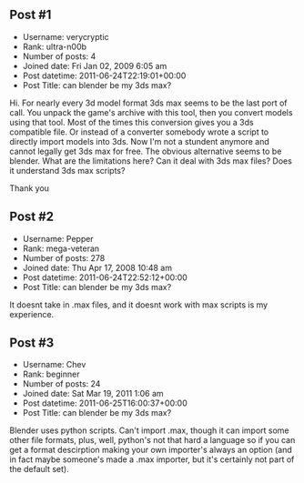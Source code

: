 ## Post #1
- Username: verycryptic
- Rank: ultra-n00b
- Number of posts: 4
- Joined date: Fri Jan 02, 2009 6:05 am
- Post datetime: 2011-06-24T22:19:01+00:00
- Post Title: can blender be my 3ds max?

Hi.
For nearly every 3d model format 3ds max seems to be the last port of call. You unpack the game's archive with this tool, then you 
convert models using that tool. Most of the times this conversion gives you a 3ds compatible file. Or instead of a converter somebody
wrote a script to directly import models into 3ds.
Now I'm not a stundent anymore and cannot legally get 3ds max for free. The obvious alternative seems to be blender. What are the 
limitations here? Can it deal with 3ds max files? Does it understand 3ds max scripts?

Thank you
## Post #2
- Username: Pepper
- Rank: mega-veteran
- Number of posts: 278
- Joined date: Thu Apr 17, 2008 10:48 am
- Post datetime: 2011-06-24T22:52:12+00:00
- Post Title: can blender be my 3ds max?

It doesnt take in .max files, and it doesnt work with max scripts is my experience.
## Post #3
- Username: Chev
- Rank: beginner
- Number of posts: 24
- Joined date: Sat Mar 19, 2011 1:06 am
- Post datetime: 2011-06-25T16:00:37+00:00
- Post Title: can blender be my 3ds max?

Blender uses python scripts. Can't import .max, though it can import some other file formats, plus, well, python's not that hard a language so if you can get a format descirption making your own importer's always an option (and in fact maybe someone's made a .max importer, but it's certainly not part of the default set).

